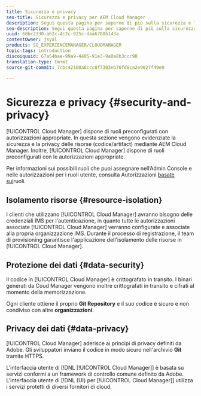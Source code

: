 ```yaml
---
title: Sicurezza e privacy
seo-title: Sicurezza e privacy per AEM Cloud Manager
description: Segui questa pagina per saperne di più sulla sicurezza e la privacy delle tue risorse (codice/artifact).
seo-description: Segui questa pagina per saperne di più sulla sicurezza e la privacy delle tue risorse (codice/artifact) tramite AEM Cloud Manager.
uuid: 68bc2330-a62c-4c2c-925c-daa6788b143a
contentOwner: jsyal
products: SG_EXPERIENCEMANAGER/CLOUDMANAGER
topic-tags: introduction
discoiquuid: 67a54bae-99a9-4405-91e3-9a0a8b3ccc98
translation-type: tm+mt
source-git-commit: 7cbc42108a6ccc8f7303eb76fd8ca2e9027f49e0

---
```



# Sicurezza e privacy {#security-and-privacy}

[!UICONTROL Cloud Manager] dispone di ruoli preconfigurati con autorizzazioni appropriate. In questa sezione vengono evidenziate la sicurezza e la privacy delle risorse (codice/artifact) mediante AEM Cloud Manager. Inoltre, [!UICONTROL Cloud Manager] dispone di ruoli preconfigurati con le autorizzazioni appropriate.

Per informazioni sui possibili ruoli che puoi assegnare nell’Admin Console e nelle autorizzazioni per i ruoli utente, consulta Autorizzazioni [basate sui](/help/using/role-based-permissions.md)ruoli.


## Isolamento risorse {#resource-isolation}

I clienti che utilizzano [!UICONTROL Cloud Manager] avranno bisogno delle credenziali IMS per l&#39;autenticazione, in quanto tutte le autorizzazioni associate [!UICONTROL Cloud Manager] verranno configurate e associate alla propria organizzazione IMS. Durante il processo di registrazione, il team di provisioning garantisce l&#39;applicazione dell&#39;isolamento delle risorse in [!UICONTROL Cloud Manager].

## Protezione dei dati {#data-security}

Il codice in [!UICONTROL Cloud Manager] è crittografato in transito. I binari generati da Coud Manager vengono inoltre crittografati in transito e cifrati al momento della memorizzazione.

Ogni cliente ottiene il proprio **Git Repository** e il suo codice è sicuro e non condiviso con altre **organizzazioni**.

## Privacy dei dati {#data-privacy}

[!UICONTROL Cloud Manager] aderisce ai principi di privacy definiti da Adobe. Gli sviluppatori inviano il codice in modo sicuro nell&#39;archivio **Git** tramite HTTPS.

L&#39;interfaccia utente di [!DNL [!UICONTROL Cloud Manager]] è basata su servizi conformi a un framework di controllo comune definito da Adobe. L&#39;interfaccia utente di [!DNL (UI) per [!UICONTROL Cloud Manager]] utilizza i servizi protetti di diversi fornitori di cloud.
